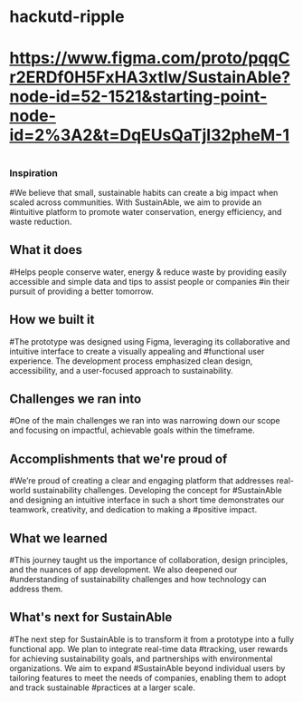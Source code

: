 # hackutd-ripple
#
# https://www.figma.com/proto/pqqCr2ERDf0H5FxHA3xtIw/SustainAble?node-id=52-1521&starting-point-node-id=2%3A2&t=DqEUsQaTjI32pheM-1
# 
### Inspiration
 #We believe that small, sustainable habits can create a big impact when scaled across communities. With SustainAble, we aim to provide an #intuitive platform to promote water conservation, energy efficiency, and waste reduction.
## What it does
#Helps people conserve water, energy & reduce waste by providing easily accessible and simple data and tips to assist people or companies #in their pursuit of providing a better tomorrow. 
## How we built it
#The prototype was designed using Figma, leveraging its collaborative and intuitive interface to create a visually appealing and #functional user experience. The development process emphasized clean design, accessibility, and a user-focused approach to sustainability.
## Challenges we ran into
#One of the main challenges we ran into was narrowing down our scope and focusing on impactful, achievable goals within the timeframe.
## Accomplishments that we're proud of
#We’re proud of creating a clear and engaging platform that addresses real-world sustainability challenges. Developing the concept for #SustainAble and designing an intuitive interface in such a short time demonstrates our teamwork, creativity, and dedication to making a #positive impact.
## What we learned
#This journey taught us the importance of collaboration, design principles, and the nuances of app development. We also deepened our #understanding of sustainability challenges and how technology can address them.
## What's next for SustainAble
#The next step for SustainAble is to transform it from a prototype into a fully functional app. We plan to integrate real-time data #tracking, user rewards for achieving sustainability goals, and partnerships with environmental organizations. We aim to expand #SustainAble beyond individual users by tailoring features to meet the needs of companies, enabling them to adopt and track sustainable #practices at a larger scale.
